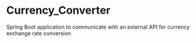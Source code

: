 # Currency_Converter

Spring Boot application to communicate with an external API for currency exchange rate conversion
